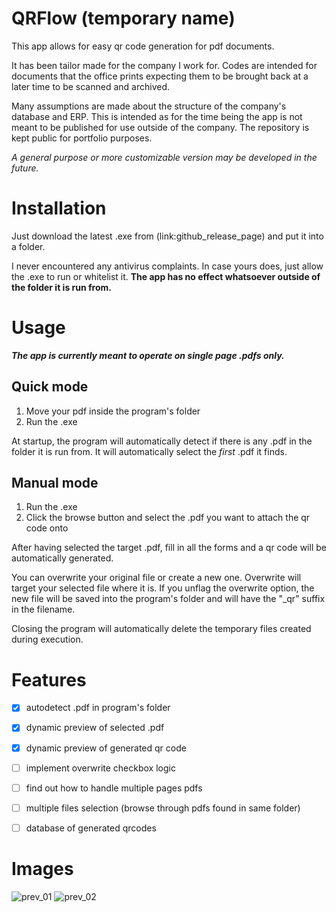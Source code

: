 

# QRFlow (temporary name)

This app allows for easy qr code generation for pdf documents.

It has been tailor made for the company I work for. Codes are intended for documents that the office prints expecting them to be brought back at a later time to be scanned and archived.

Many assumptions are made about the structure of the company's database and ERP. This is intended as for the time being the app is not meant to be published for use outside of the company. The repository is kept public for portfolio purposes.


*A general purpose or more customizable version may be developed in the future.*


# Installation

Just download the latest .exe from (link:github_release_page) and put it into a folder.

I never encountered any antivirus complaints. In case yours does, just allow the .exe to run or whitelist it. **The app has no effect whatsoever outside of the folder it is run from.**


# Usage

***The app is currently meant to operate on single page .pdfs only.***


## Quick mode

1. Move your pdf inside the program's folder
2. Run the .exe

At startup, the program will automatically detect if there is any .pdf in the folder it is run from. It will automatically select the _first_ .pdf it finds.

## Manual mode

1. Run the .exe
2. Click the browse button and select the .pdf you want to attach the qr code onto


After having selected the target .pdf, fill in all the forms and a qr code will be automatically generated.

You can overwrite your original file or create a new one. Overwrite will target your selected file where it is. If you unflag the overwrite option, the new file will be saved into the program's folder and will have the "\_qr" suffix in the filename.

Closing the program will automatically delete the temporary files created during execution.


# Features

- [x] autodetect .pdf in program's folder
- [x] dynamic preview of selected .pdf
- [x] dynamic preview of generated qr code
- [ ] implement overwrite checkbox logic
- [ ] find out how to handle multiple pages pdfs
- [ ] multiple files selection (browse through pdfs found in same folder)
- [ ] database of generated qrcodes




# Images



![prev_01](https://github.com/Rahjael/qrflow/blob/main/prev_01.png?raw=true)
![prev_02](https://github.com/Rahjael/qrflow/blob/main/prev_02.png?raw=true)